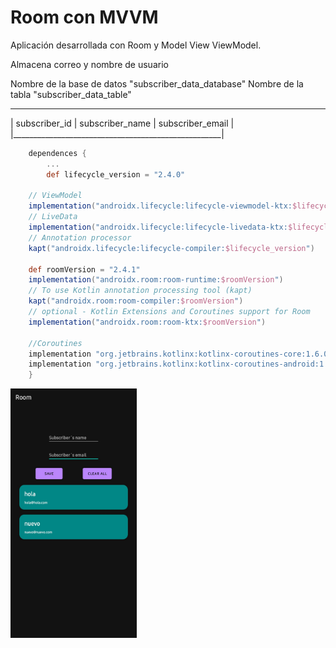 # Room con MVVM
Aplicación desarrollada con Room y Model View ViewModel.

Almacena correo y nombre de usuario 

Nombre de la base de datos "subscriber_data_database"
Nombre de la tabla "subscriber_data_table"
______________________________________________________
| subscriber_id | subscriber_name | subscriber_email |
|____________________________________________________|

```groovy
	dependences {
		...
		def lifecycle_version = "2.4.0"

    // ViewModel
    implementation("androidx.lifecycle:lifecycle-viewmodel-ktx:$lifecycle_version")
    // LiveData
    implementation("androidx.lifecycle:lifecycle-livedata-ktx:$lifecycle_version")
    // Annotation processor
    kapt("androidx.lifecycle:lifecycle-compiler:$lifecycle_version")

    def roomVersion = "2.4.1"
    implementation("androidx.room:room-runtime:$roomVersion")
    // To use Kotlin annotation processing tool (kapt)
    kapt("androidx.room:room-compiler:$roomVersion")
    // optional - Kotlin Extensions and Coroutines support for Room
    implementation("androidx.room:room-ktx:$roomVersion")

    //Coroutines
    implementation "org.jetbrains.kotlinx:kotlinx-coroutines-core:1.6.0"
    implementation "org.jetbrains.kotlinx:kotlinx-coroutines-android:1.6.0"
	}
```


<img src="img/example.jfif" width="40%"/>
